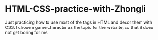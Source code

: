 # HTML-CSS-practice-with-Zhongli
Just practicing how to use most of the tags in HTML and decor them with CSS. I chose a game character as the topic for the website, so that it does not get boring for me. 
